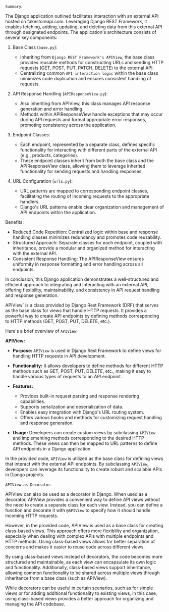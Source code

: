 `Summary`:

The Django application outlined facilitates interaction with an external API hosted on fakestoreapi.com. Leveraging Django REST Framework, it enables fetching, adding, updating, and deleting data from this external API through designated endpoints. The application's architecture consists of several key components:

1. Base Class (`base.py`):
   - Inheriting from `Django REST Framework's APIView`, the base class provides reusable methods for constructing URLs and sending HTTP requests (GET, POST, PUT, PATCH, DELETE) to the external API.
   - Centralizing common `API interaction logic` within the base class minimizes code duplication and ensures consistent handling of requests.

2. API Response Handling (`APIResponseView.py`):
   - Also inheriting from APIView, this class manages API response generation and error handling.
   - Methods within APIResponseView handle exceptions that may occur during API requests and format appropriate error responses, promoting consistency across the application.

3. Endpoint Classes:
   - Each endpoint, represented by a separate class, defines specific functionality for interacting with different parts of the external API (e.g., products, categories).
   - These endpoint classes inherit from both the base class and the APIResponseView class, allowing them to leverage inherited functionality for sending requests and handling responses.

4. URL Configuration (`urls.py`):
   - URL patterns are mapped to corresponding endpoint classes, facilitating the routing of incoming requests to the appropriate handlers.
   - Django's URL patterns enable clear organization and management of API endpoints within the application.

Benefits:
- Reduced Code Repetition: Centralized logic within base and response handling classes minimizes redundancy and promotes code reusability.
- Structured Approach: Separate classes for each endpoint, coupled with inheritance, provide a modular and organized method for interacting with the external API.
- Consistent Response Handling: The APIResponseView ensures uniformity in response formatting and error handling across all endpoints.

In conclusion, this Django application demonstrates a well-structured and efficient approach to integrating and interacting with an external API, offering flexibility, maintainability, and consistency in API request handling and response generation.





APIView` is a class provided by Django Rest Framework (DRF) that serves as the base class for views that handle HTTP requests. It provides a powerful way to create API endpoints by defining methods corresponding to HTTP methods (GET, POST, PUT, DELETE, etc.). 



Here's a brief overview of `APIView`:

**APIView:**

- **Purpose:** `APIView` is used in Django Rest Framework to define views for handling HTTP requests in API development.
  
- **Functionality:** It allows developers to define methods for different HTTP methods such as GET, POST, PUT, DELETE, etc., making it easy to handle various types of requests to an API endpoint.

- **Features:** 
  - Provides built-in request parsing and response rendering capabilities.
  - Supports serialization and deserialization of data.
  - Enables easy integration with Django's URL routing system.
  - Offers various hooks and methods for customizing request handling and response generation.

- **Usage:** Developers can create custom views by subclassing `APIView` and implementing methods corresponding to the desired HTTP methods. These views can then be mapped to URL patterns to define API endpoints in a Django application.

In the provided code, `APIView` is utilized as the base class for defining views that interact with the external API endpoints. By subclassing `APIView`, developers can leverage its functionality to create robust and scalable APIs in Django projects.


`APIView as Decorator`.
 
APIView can also be used as a decorator in Django. When used as a decorator, APIView provides a convenient way to define API views without the need to create a separate class for each view. Instead, you can define a function and decorate it with `@APIView` to specify how it should handle incoming HTTP requests.

However, in the provided code, APIView is used as a base class for creating class-based views. This approach offers more flexibility and organization, especially when dealing with complex APIs with multiple endpoints and HTTP methods. Using class-based views allows for better separation of concerns and makes it easier to reuse code across different views.

By using class-based views instead of decorators, the code becomes more structured and maintainable, as each view can encapsulate its own logic and functionality. Additionally, class-based views support inheritance, allowing common functionality to be shared across multiple views through inheritance from a base class (such as APIView).

While decorators can be useful in certain scenarios, such as for simple views or for adding additional functionality to existing views, in this case, using class-based views provides a better approach for organizing and managing the API codebase.




